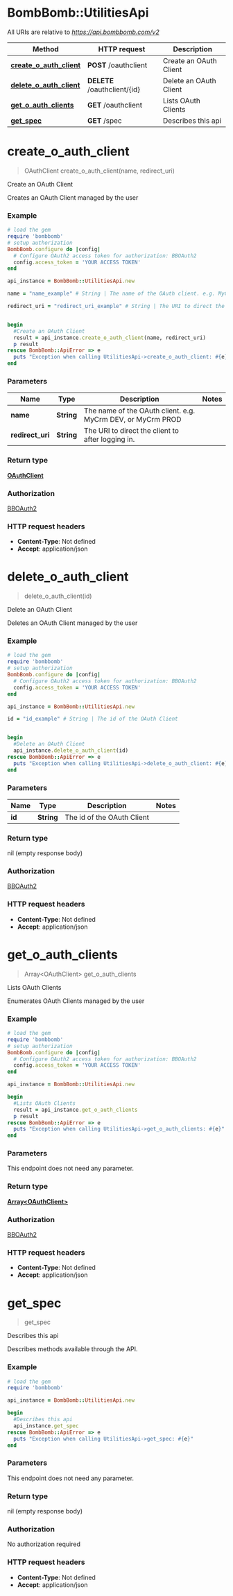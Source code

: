 # BombBomb::UtilitiesApi

All URIs are relative to *https://api.bombbomb.com/v2*

Method | HTTP request | Description
------------- | ------------- | -------------
[**create_o_auth_client**](UtilitiesApi.md#create_o_auth_client) | **POST** /oauthclient | Create an OAuth Client
[**delete_o_auth_client**](UtilitiesApi.md#delete_o_auth_client) | **DELETE** /oauthclient/{id} | Delete an OAuth Client
[**get_o_auth_clients**](UtilitiesApi.md#get_o_auth_clients) | **GET** /oauthclient | Lists OAuth Clients
[**get_spec**](UtilitiesApi.md#get_spec) | **GET** /spec | Describes this api


# **create_o_auth_client**
> OAuthClient create_o_auth_client(name, redirect_uri)

Create an OAuth Client

Creates an OAuth Client managed by the user

### Example
```ruby
# load the gem
require 'bombbomb'
# setup authorization
BombBomb.configure do |config|
  # Configure OAuth2 access token for authorization: BBOAuth2
  config.access_token = 'YOUR ACCESS TOKEN'
end

api_instance = BombBomb::UtilitiesApi.new

name = "name_example" # String | The name of the OAuth client. e.g. MyCrm DEV, or MyCrm PROD

redirect_uri = "redirect_uri_example" # String | The URI to direct the client to after logging in.


begin
  #Create an OAuth Client
  result = api_instance.create_o_auth_client(name, redirect_uri)
  p result
rescue BombBomb::ApiError => e
  puts "Exception when calling UtilitiesApi->create_o_auth_client: #{e}"
end
```

### Parameters

Name | Type | Description  | Notes
------------- | ------------- | ------------- | -------------
 **name** | **String**| The name of the OAuth client. e.g. MyCrm DEV, or MyCrm PROD | 
 **redirect_uri** | **String**| The URI to direct the client to after logging in. | 

### Return type

[**OAuthClient**](OAuthClient.md)

### Authorization

[BBOAuth2](../README.md#BBOAuth2)

### HTTP request headers

 - **Content-Type**: Not defined
 - **Accept**: application/json



# **delete_o_auth_client**
> delete_o_auth_client(id)

Delete an OAuth Client

Deletes an OAuth Client managed by the user

### Example
```ruby
# load the gem
require 'bombbomb'
# setup authorization
BombBomb.configure do |config|
  # Configure OAuth2 access token for authorization: BBOAuth2
  config.access_token = 'YOUR ACCESS TOKEN'
end

api_instance = BombBomb::UtilitiesApi.new

id = "id_example" # String | The id of the OAuth Client


begin
  #Delete an OAuth Client
  api_instance.delete_o_auth_client(id)
rescue BombBomb::ApiError => e
  puts "Exception when calling UtilitiesApi->delete_o_auth_client: #{e}"
end
```

### Parameters

Name | Type | Description  | Notes
------------- | ------------- | ------------- | -------------
 **id** | **String**| The id of the OAuth Client | 

### Return type

nil (empty response body)

### Authorization

[BBOAuth2](../README.md#BBOAuth2)

### HTTP request headers

 - **Content-Type**: Not defined
 - **Accept**: application/json



# **get_o_auth_clients**
> Array&lt;OAuthClient&gt; get_o_auth_clients

Lists OAuth Clients

Enumerates OAuth Clients managed by the user

### Example
```ruby
# load the gem
require 'bombbomb'
# setup authorization
BombBomb.configure do |config|
  # Configure OAuth2 access token for authorization: BBOAuth2
  config.access_token = 'YOUR ACCESS TOKEN'
end

api_instance = BombBomb::UtilitiesApi.new

begin
  #Lists OAuth Clients
  result = api_instance.get_o_auth_clients
  p result
rescue BombBomb::ApiError => e
  puts "Exception when calling UtilitiesApi->get_o_auth_clients: #{e}"
end
```

### Parameters
This endpoint does not need any parameter.

### Return type

[**Array&lt;OAuthClient&gt;**](OAuthClient.md)

### Authorization

[BBOAuth2](../README.md#BBOAuth2)

### HTTP request headers

 - **Content-Type**: Not defined
 - **Accept**: application/json



# **get_spec**
> get_spec

Describes this api

Describes methods available through the API.

### Example
```ruby
# load the gem
require 'bombbomb'

api_instance = BombBomb::UtilitiesApi.new

begin
  #Describes this api
  api_instance.get_spec
rescue BombBomb::ApiError => e
  puts "Exception when calling UtilitiesApi->get_spec: #{e}"
end
```

### Parameters
This endpoint does not need any parameter.

### Return type

nil (empty response body)

### Authorization

No authorization required

### HTTP request headers

 - **Content-Type**: Not defined
 - **Accept**: application/json



